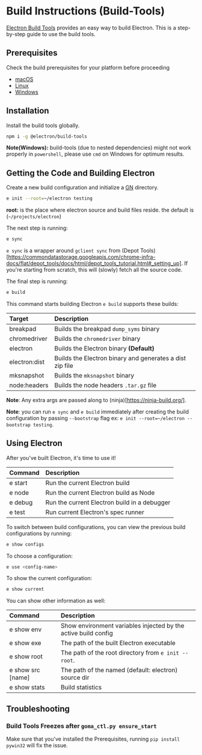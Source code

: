 # Build Instructions (Build-Tools)

[Electron Build Tools](https://github.com/electron/build-tools) provides an easy way to build Electron. This is a step-by-step guide to use the build tools.

## Prerequisites

Check the build prerequisites for your platform before proceeding

  * [macOS](build-instructions-macos.md#prerequisites)
  * [Linux](build-instructions-linux.md#prerequisites)
  * [Windows](build-instructions-windows.md#prerequisites)

## Installation

Install the build tools globally.

```sh
npm i -g @electron/build-tools
```

**Note(Windows):** build-tools (due to nested dependencies) might not work properly in `powershell`, please use `cmd` on Windows for optimum results.

## Getting the Code and Building Electron

Create a new build configuration and initialize a [GN](https://chromium.googlesource.com/chromium/src/tools/gn/+/48062805e19b4697c5fbd926dc649c78b6aaa138/README.md) directory.

```sh
e init --root=~/electron testing
```

**root:** is the place where electron source and build files reside. the default is (`~/projects/electron`)

The next step is running:
```sh
e sync
```

`e sync` is a wrapper around `gclient sync` from (Depot Tools)[https://commondatastorage.googleapis.com/chrome-infra-docs/flat/depot_tools/docs/html/depot_tools_tutorial.html#_setting_up]. If you're starting from scratch, this will (slowly) fetch all the source code.

The final step is running:

```sh
e build
```

This command starts building Electron `e build` supports these builds:

| Target        | Description                                              |
|:--------------|:---------------------------------------------------------|
| breakpad      | Builds the breakpad `dump_syms` binary                   |
| chromedriver  | Builds the `chromedriver` binary                         |
| electron      | Builds the Electron binary **(Default)**                 |
| electron:dist | Builds the Electron binary and generates a dist zip file |
| mksnapshot    | Builds the `mksnapshot` binary                           |
| node:headers  | Builds the node headers `.tar.gz` file                   |

**Note**: Any extra args are passed along to (ninja)[https://ninja-build.org/].

**Note**: you can run `e sync` and `e build` immediately after creating the build configuration by passing `--bootstrap` flag ex: `e init --root=~/electron --bootstrap testing`.


## Using Electron

After you've built Electron, it's time to use it!

| Command | Description                                  |
|:--------|:---------------------------------------------|
| e start | Run the current Electron build               |
| e node  | Run the current Electron build as Node       |
| e debug | Run the current Electron build in a debugger |
| e test  | Run current Electron's spec runner           |

To switch between build configurations, you can view the previous build configurations by running:
```sh
e show configs
```

To choose a configuration:
```sh
e use <config-name>
```

To show the current configuration:
```sh
e show current
```

You can show other information as well:

| Command           | Description                                                    |
|:------------------|:---------------------------------------------------------------|
| e show env        | Show environment variables injected by the active build config |
| e show exe        | The path of the built Electron executable                      |
| e show root       | The path of the root directory from `e init --root`.           |
| e show src [name] | The path of the named (default: electron) source dir           |
| e show stats      | Build statistics                                               |


## Troubleshooting

### Build Tools Freezes after `goma_ctl.py ensure_start`

Make sure that you've installed the Prerequisites, running `pip install pywin32` will fix the issue.
